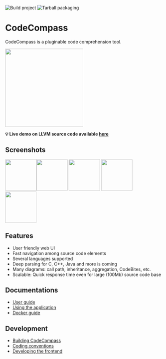 ![Build project](https://github.com/Ericsson/CodeCompass/workflows/Build%20project/badge.svg)
![Tarball packaging](https://img.shields.io/gitlab/pipeline/codecompass/CodeCompass/master?gitlab_url=https%3A%2F%2Fgitlab.inf.elte.hu&label=Tarball%20packaging)

CodeCompass
===========

CodeCompass is a pluginable code comprehension tool.

<img src="https://raw.githubusercontent.com/Ericsson/codecompass/master/webgui/images/logo.png" width="250px;"/>

**:bulb: Live demo on LLVM source code available [here](https://codecompass.zolix.hu/#wsid=llvmmaster)**

## Screenshots

<img src="https://raw.githubusercontent.com/Ericsson/codecompass/master/webgui/images/home.png" height="100px" /><img src="https://raw.githubusercontent.com/Ericsson/codecompass/master/webgui/images/codebites.png" height="100px" />
<img src="https://raw.githubusercontent.com/Ericsson/codecompass/master/webgui/images/infotree.png" height="100px" />
<img src="https://raw.githubusercontent.com/Ericsson/codecompass/master/plugins/cpp/webgui/images/cpp_function_call_diagram.png" height="100px" />
<img src="https://raw.githubusercontent.com/Ericsson/codecompass/master/plugins/cpp/webgui/images/cpp_detailed_class_diagram.png" height="100px" />

Features
--------

- User friendly web UI
- Fast navigation among source code elements
- Several languages supported
- Deep parsing for C, C++, Java and more is coming
- Many diagrams: call path, inheritance, aggregation, CodeBites, etc.
- Scalable: Quick response time even for large (100Mb) source code base

Documentations
--------
- [User guide](doc/usage.md)
- [Using the application](doc/fe_usage.md)
- [Docker guide](docker/README.md)

Development
--------
- [Building CodeCompass](doc/deps.md)
- [Coding conventions](doc/coding_conventions.md)
- [Developing the frontend](doc/fe_development.md)
